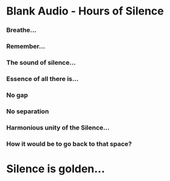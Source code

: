 # Blank Audio - Hours of Silence

### Breathe...
### Remember...
### The sound of silence...
### Essence of all there is...
### No gap
### No separation
### Harmonious unity of the Silence...
### How it would be to go back to that space?

# Silence is golden...
